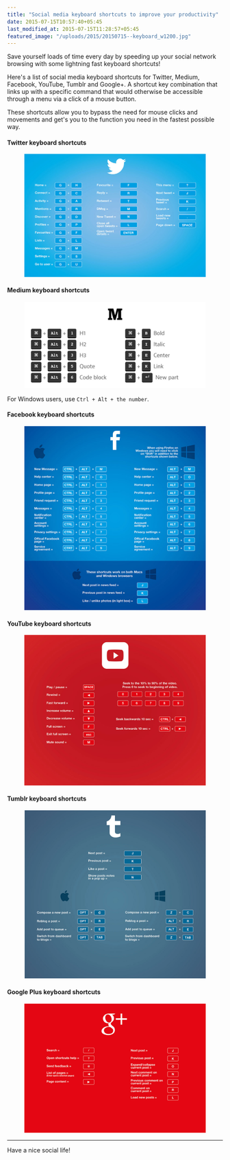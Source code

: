 ```yaml
---
title: "Social media keyboard shortcuts to improve your productivity"
date: 2015-07-15T10:57:40+05:45
last_modified_at: 2015-07-15T11:28:57+05:45
featured_image: "/uploads/2015/20150715--keyboard_w1200.jpg"
---
```


<p class="lead">Save yourself loads of time every day by speeding up your social network browsing with some lightning fast keyboard shortcuts!</p>

Here's a list of social media keyboard shortcuts for Twitter, Medium, Facebook, YouTube, Tumblr and Google+. A shortcut key combination that links up with a specific command that would otherwise be accessible through a menu via a click of a mouse button.

These shortcuts allow you to bypass the need for mouse clicks and movements and get's you to the function you need in the fastest possible way.

#### Twitter keyboard shortcuts

<figure>
  <a href="/uploads/2015/20150715-twitter-keyboard-shortcuts.jpg">
    <img src="/uploads/2015/20150715-twitter-keyboard-shortcuts.jpg" alt="Twitter keyboard shortcuts">
  </a>
</figure>

#### Medium keyboard shortcuts

<figure>
  <a href="/uploads/2015/20150715-medium-keyboard-shortcuts.jpg">
    <img src="/uploads/2015/20150715-medium-keyboard-shortcuts.jpg" alt="Medium keyboard shortcuts">
  </a>
</figure>

For Windows users, use `Ctrl + Alt + the number`.

#### Facebook keyboard shortcuts

<figure>
  <a href="/uploads/2015/20150715-facebook-keyboard-shortcuts.jpg">
    <img src="/uploads/2015/20150715-facebook-keyboard-shortcuts.jpg" alt="Facebook keyboard shortcuts">
  </a>
</figure>

#### YouTube keyboard shortcuts

<figure>
  <a href="/uploads/2015/20150715-youtube-keyboard-shortcuts.jpg">
    <img src="/uploads/2015/20150715-youtube-keyboard-shortcuts.jpg" alt="YouTube keyboard shortcuts">
  </a>
</figure>

#### Tumblr keyboard shortcuts

<figure>
  <a href="/uploads/2015/20150715-tumblr-keyboard-shortcuts.jpg">
    <img src="/uploads/2015/20150715-tumblr-keyboard-shortcuts.jpg" alt="Tumblr keyboard shortcuts">
  </a>
</figure>

#### Google Plus keyboard shortcuts

<figure>
  <a href="/uploads/2015/20150715-google-plus-keyboard-shortcuts.jpg">
    <img src="/uploads/2015/20150715-google-plus-keyboard-shortcuts.jpg" alt="Google Plus keyboard shortcuts">
  </a>
</figure>

---

Have a nice social life!
